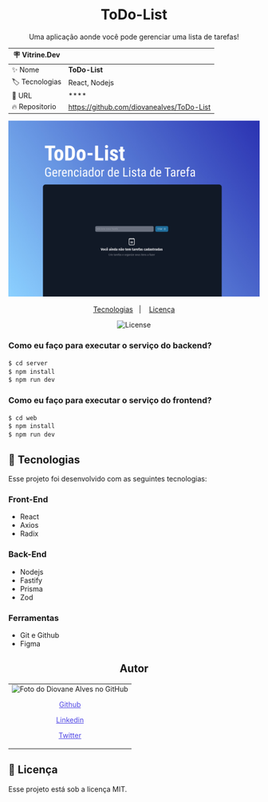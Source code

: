 <h1 align="center"> ToDo-List </h1>

<p align="center"> Uma aplicação aonde você pode gerenciar uma lista de tarefas!</p>

| :placard: Vitrine.Dev |                                           |
| --------------------- | ----------------------------------------- |
| :sparkles: Nome       | **ToDo-List**                             |
| :label: Tecnologias   | React, Nodejs                           |
| :rocket: URL          | \*\*\*\*                                  |
| :fire: Repositorio    | https://github.com/diovanealves/ToDo-List |

![](./public/preview.jpg#vitrinedev)

<p align="center">
  <a href="#-tecnologias">Tecnologias</a>&nbsp;&nbsp;&nbsp;|&nbsp;&nbsp;&nbsp;
  <a href="#memo-licença">Licença</a>
</p>

<p align="center">
  <img alt="License" src="https://img.shields.io/static/v1?label=license&message=MIT&color=49AA26&labelColor=000000">
</p>

### Como eu faço para executar o serviço do backend?

```sh
$ cd server
$ npm install
$ npm run dev
```

### Como eu faço para executar o serviço do frontend?

```sh
$ cd web
$ npm install
$ npm run dev
```

## 🚀 Tecnologias

Esse projeto foi desenvolvido com as seguintes tecnologias:

<h3>Front-End</h3>

- React
- Axios
- Radix

<h3>Back-End</h3>

- Nodejs
- Fastify
- Prisma
- Zod

<h3>Ferramentas</h3>

- Git e Github
- Figma

<h2 align="center">Autor</h2>
<table>
  <tr>
    <td>
        <img src="https://avatars.githubusercontent.com/u/87160050?v=4" width="100px;" alt="Foto do Diovane Alves no GitHub"/>
            <a href="https://github.com/diovanealves" style="color:#4f46e5" align="center">
                <p>Github</p>
            </a>
            <a href="https://www.linkedin.com/in/diovane-alves-de-oliveira-5320a0217/" style="color:#4f46e5" align="center">
                <p>Linkedin</p>
            </a>
            <a href="https://twitter.com/deluxyfps" style="color:#4f46e5" align="center">
                <p>Twitter</p>
            </a>
    </td>
  </tr>
</table>

## 📝 Licença

Esse projeto está sob a licença MIT.
